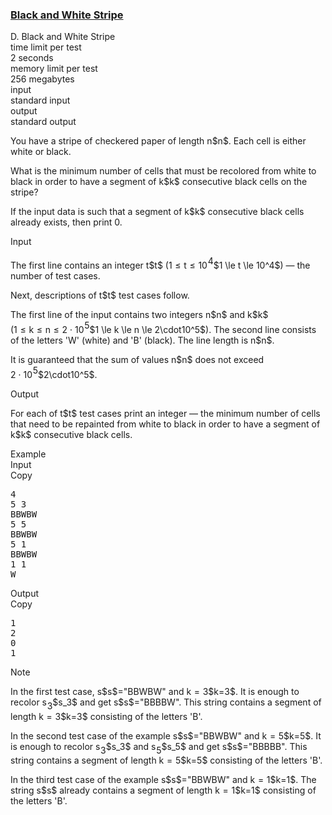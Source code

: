 <h3><a href="https://codeforces.com/contest/1690/problem/D" target="_blank" rel="noopener noreferrer">Black and White Stripe</a></h3>

<div class="header"><div class="title">D. Black and White Stripe</div><div class="time-limit"><div class="property-title">time limit per test</div>2 seconds</div><div class="memory-limit"><div class="property-title">memory limit per test</div>256 megabytes</div><div class="input-file input-standard"><div class="property-title">input</div>standard input</div><div class="output-file output-standard"><div class="property-title">output</div>standard output</div></div><div><p>You have a stripe of checkered paper of length <span class="MathJax_Preview" style="color: inherit;"><span class="MJXp-math" id="MJXp-Span-1"><span class="MJXp-mi MJXp-italic" id="MJXp-Span-2">n</span></span></span><span class="MathJax MathJax_Processing" id="MathJax-Element-1-Frame" tabindex="0"></span>$n$. Each cell is either white or black.</p><p>What is the minimum number of cells that must be recolored from white to black in order to have a segment of <span class="MathJax_Preview" style="color: inherit;"><span class="MJXp-math" id="MJXp-Span-3"><span class="MJXp-mi MJXp-italic" id="MJXp-Span-4">k</span></span></span><span class="MathJax MathJax_Processing" id="MathJax-Element-2-Frame" tabindex="0"></span>$k$ consecutive black cells on the stripe?</p><p>If the input data is such that a segment of <span class="MathJax_Preview" style="color: inherit;"><span class="MJXp-math" id="MJXp-Span-5"><span class="MJXp-mi MJXp-italic" id="MJXp-Span-6">k</span></span></span><span class="MathJax MathJax_Processing" id="MathJax-Element-3-Frame" tabindex="0"></span>$k$ consecutive black cells already exists, then print <span class="tex-font-style-tt">0</span>. </p></div><div class="input-specification"><div class="section-title">Input</div><p>The first line contains an integer <span class="MathJax_Preview" style="color: inherit;"><span class="MJXp-math" id="MJXp-Span-7"><span class="MJXp-mi MJXp-italic" id="MJXp-Span-8">t</span></span></span><span class="MathJax MathJax_Processing" id="MathJax-Element-4-Frame" tabindex="0"></span>$t$ (<span class="MathJax_Preview" style="color: inherit;"><span class="MJXp-math" id="MJXp-Span-9"><span class="MJXp-mn" id="MJXp-Span-10">1</span><span class="MJXp-mo" id="MJXp-Span-11" style="margin-left: 0.333em; margin-right: 0.333em;">≤</span><span class="MJXp-mi MJXp-italic" id="MJXp-Span-12">t</span><span class="MJXp-mo" id="MJXp-Span-13" style="margin-left: 0.333em; margin-right: 0.333em;">≤</span><span class="MJXp-msubsup" id="MJXp-Span-14"><span class="MJXp-mn" id="MJXp-Span-15" style="margin-right: 0.05em;">10</span><span class="MJXp-mn MJXp-script" id="MJXp-Span-16" style="vertical-align: 0.5em;">4</span></span></span></span><span class="MathJax MathJax_Processing" id="MathJax-Element-5-Frame" tabindex="0"></span>$1 \le t \le 10^4$) — the number of test cases.</p><p>Next, descriptions of <span class="MathJax_Preview" style="color: inherit;"><span class="MJXp-math" id="MJXp-Span-17"><span class="MJXp-mi MJXp-italic" id="MJXp-Span-18">t</span></span></span><span class="MathJax MathJax_Processing" id="MathJax-Element-6-Frame" tabindex="0"></span>$t$ test cases follow.</p><p>The first line of the input contains two integers <span class="MathJax_Preview" style="color: inherit;"><span class="MJXp-math" id="MJXp-Span-19"><span class="MJXp-mi MJXp-italic" id="MJXp-Span-20">n</span></span></span><span class="MathJax MathJax_Processing" id="MathJax-Element-7-Frame" tabindex="0"></span>$n$ and <span class="MathJax_Preview" style="color: inherit;"><span class="MJXp-math" id="MJXp-Span-21"><span class="MJXp-mi MJXp-italic" id="MJXp-Span-22">k</span></span></span><span class="MathJax MathJax_Processing" id="MathJax-Element-8-Frame" tabindex="0"></span>$k$ (<span class="MathJax_Preview" style="color: inherit;"><span class="MJXp-math" id="MJXp-Span-23"><span class="MJXp-mn" id="MJXp-Span-24">1</span><span class="MJXp-mo" id="MJXp-Span-25" style="margin-left: 0.333em; margin-right: 0.333em;">≤</span><span class="MJXp-mi MJXp-italic" id="MJXp-Span-26">k</span><span class="MJXp-mo" id="MJXp-Span-27" style="margin-left: 0.333em; margin-right: 0.333em;">≤</span><span class="MJXp-mi MJXp-italic" id="MJXp-Span-28">n</span><span class="MJXp-mo" id="MJXp-Span-29" style="margin-left: 0.333em; margin-right: 0.333em;">≤</span><span class="MJXp-mn" id="MJXp-Span-30">2</span><span class="MJXp-mo" id="MJXp-Span-31" style="margin-left: 0.267em; margin-right: 0.267em;">⋅</span><span class="MJXp-msubsup" id="MJXp-Span-32"><span class="MJXp-mn" id="MJXp-Span-33" style="margin-right: 0.05em;">10</span><span class="MJXp-mn MJXp-script" id="MJXp-Span-34" style="vertical-align: 0.5em;">5</span></span></span></span><span class="MathJax MathJax_Processing" id="MathJax-Element-9-Frame" tabindex="0"></span>$1 \le k \le n \le 2\cdot10^5$). The second line consists of the letters '<span class="tex-font-style-tt">W</span>' (white) and '<span class="tex-font-style-tt">B</span>' (black). The line length is <span class="MathJax_Preview" style="color: inherit;"><span class="MJXp-math" id="MJXp-Span-35"><span class="MJXp-mi MJXp-italic" id="MJXp-Span-36">n</span></span></span><span class="MathJax MathJax_Processing" id="MathJax-Element-10-Frame" tabindex="0"></span>$n$.</p><p>It is guaranteed that the sum of values <span class="MathJax_Preview" style="color: inherit;"><span class="MJXp-math" id="MJXp-Span-37"><span class="MJXp-mi MJXp-italic" id="MJXp-Span-38">n</span></span></span><span class="MathJax MathJax_Processing" id="MathJax-Element-11-Frame" tabindex="0"></span>$n$ does not exceed <span class="MathJax_Preview" style="color: inherit;"><span class="MJXp-math" id="MJXp-Span-39"><span class="MJXp-mn" id="MJXp-Span-40">2</span><span class="MJXp-mo" id="MJXp-Span-41" style="margin-left: 0.267em; margin-right: 0.267em;">⋅</span><span class="MJXp-msubsup" id="MJXp-Span-42"><span class="MJXp-mn" id="MJXp-Span-43" style="margin-right: 0.05em;">10</span><span class="MJXp-mn MJXp-script" id="MJXp-Span-44" style="vertical-align: 0.5em;">5</span></span></span></span><span class="MathJax MathJax_Processing" id="MathJax-Element-12-Frame" tabindex="0"></span>$2\cdot10^5$.</p></div><div class="output-specification"><div class="section-title">Output</div><p>For each of <span class="MathJax_Preview" style="color: inherit;"><span class="MJXp-math" id="MJXp-Span-45"><span class="MJXp-mi MJXp-italic" id="MJXp-Span-46">t</span></span></span><span class="MathJax MathJax_Processing" id="MathJax-Element-13-Frame" tabindex="0"></span>$t$ test cases print an integer — the minimum number of cells that need to be repainted from white to black in order to have a segment of <span class="MathJax_Preview" style="color: inherit;"><span class="MJXp-math" id="MJXp-Span-47"><span class="MJXp-mi MJXp-italic" id="MJXp-Span-48">k</span></span></span><span class="MathJax MathJax_Processing" id="MathJax-Element-14-Frame" tabindex="0"></span>$k$ consecutive black cells.</p></div><div class="sample-tests"><div class="section-title">Example</div><div class="sample-test"><div class="input"><div class="title">Input<div title="Copy" data-clipboard-target="#id0017383684694442492" id="id003501047404770191" class="input-output-copier">Copy</div></div><pre id="id0017383684694442492"><div class="test-example-line test-example-line-even test-example-line-0">4</div><div class="test-example-line test-example-line-odd test-example-line-1">5 3</div><div class="test-example-line test-example-line-odd test-example-line-1">BBWBW</div><div class="test-example-line test-example-line-even test-example-line-2">5 5</div><div class="test-example-line test-example-line-even test-example-line-2">BBWBW</div><div class="test-example-line test-example-line-odd test-example-line-3">5 1</div><div class="test-example-line test-example-line-odd test-example-line-3">BBWBW</div><div class="test-example-line test-example-line-even test-example-line-4">1 1</div><div class="test-example-line test-example-line-even test-example-line-4">W</div></pre></div><div class="output"><div class="title">Output<div title="Copy" data-clipboard-target="#id002105603519732322" id="id009194464120807841" class="input-output-copier">Copy</div></div><pre id="id002105603519732322">1
2
0
1
</pre></div></div></div><div class="note"><div class="section-title">Note</div><p>In the first test case, <span class="MathJax_Preview" style="color: inherit;"><span class="MJXp-math" id="MJXp-Span-49"><span class="MJXp-mi MJXp-italic" id="MJXp-Span-50">s</span></span></span><span class="MathJax MathJax_Processing" id="MathJax-Element-15-Frame" tabindex="0"></span>$s$="<span class="tex-font-style-tt">BBWBW</span>" and <span class="MathJax_Preview" style="color: inherit;"><span class="MJXp-math" id="MJXp-Span-51"><span class="MJXp-mi MJXp-italic" id="MJXp-Span-52">k</span><span class="MJXp-mo" id="MJXp-Span-53" style="margin-left: 0.333em; margin-right: 0.333em;">=</span><span class="MJXp-mn" id="MJXp-Span-54">3</span></span></span><span class="MathJax MathJax_Processing" id="MathJax-Element-16-Frame" tabindex="0"></span>$k=3$. It is enough to recolor <span class="MathJax_Preview" style="color: inherit;"><span class="MJXp-math" id="MJXp-Span-55"><span class="MJXp-msubsup" id="MJXp-Span-56"><span class="MJXp-mi MJXp-italic" id="MJXp-Span-57" style="margin-right: 0.05em;">s</span><span class="MJXp-mn MJXp-script" id="MJXp-Span-58" style="vertical-align: -0.4em;">3</span></span></span></span><span class="MathJax MathJax_Processing" id="MathJax-Element-17-Frame" tabindex="0"></span>$s_3$ and get <span class="MathJax_Preview" style="color: inherit;"><span class="MJXp-math" id="MJXp-Span-59"><span class="MJXp-mi MJXp-italic" id="MJXp-Span-60">s</span></span></span><span class="MathJax MathJax_Processing" id="MathJax-Element-18-Frame" tabindex="0"></span>$s$="<span class="tex-font-style-tt">BBBBW</span>". This string contains a segment of length <span class="MathJax_Preview" style="color: inherit;"><span class="MJXp-math" id="MJXp-Span-61"><span class="MJXp-mi MJXp-italic" id="MJXp-Span-62">k</span><span class="MJXp-mo" id="MJXp-Span-63" style="margin-left: 0.333em; margin-right: 0.333em;">=</span><span class="MJXp-mn" id="MJXp-Span-64">3</span></span></span><span class="MathJax MathJax_Processing" id="MathJax-Element-19-Frame" tabindex="0"></span>$k=3$ consisting of the letters '<span class="tex-font-style-tt">B</span>'.</p><p>In the second test case of the example <span class="MathJax_Preview" style="color: inherit;"><span class="MJXp-math" id="MJXp-Span-65"><span class="MJXp-mi MJXp-italic" id="MJXp-Span-66">s</span></span></span><span class="MathJax MathJax_Processing" id="MathJax-Element-20-Frame" tabindex="0"></span>$s$="<span class="tex-font-style-tt">BBWBW</span>" and <span class="MathJax_Preview" style="color: inherit;"><span class="MJXp-math" id="MJXp-Span-67"><span class="MJXp-mi MJXp-italic" id="MJXp-Span-68">k</span><span class="MJXp-mo" id="MJXp-Span-69" style="margin-left: 0.333em; margin-right: 0.333em;">=</span><span class="MJXp-mn" id="MJXp-Span-70">5</span></span></span><span class="MathJax MathJax_Processing" id="MathJax-Element-21-Frame" tabindex="0"></span>$k=5$. It is enough to recolor <span class="MathJax_Preview" style="color: inherit;"><span class="MJXp-math" id="MJXp-Span-71"><span class="MJXp-msubsup" id="MJXp-Span-72"><span class="MJXp-mi MJXp-italic" id="MJXp-Span-73" style="margin-right: 0.05em;">s</span><span class="MJXp-mn MJXp-script" id="MJXp-Span-74" style="vertical-align: -0.4em;">3</span></span></span></span><span class="MathJax MathJax_Processing" id="MathJax-Element-22-Frame" tabindex="0"></span>$s_3$ and <span class="MathJax_Preview" style="color: inherit;"><span class="MJXp-math" id="MJXp-Span-75"><span class="MJXp-msubsup" id="MJXp-Span-76"><span class="MJXp-mi MJXp-italic" id="MJXp-Span-77" style="margin-right: 0.05em;">s</span><span class="MJXp-mn MJXp-script" id="MJXp-Span-78" style="vertical-align: -0.4em;">5</span></span></span></span><span class="MathJax MathJax_Processing" id="MathJax-Element-23-Frame" tabindex="0"></span>$s_5$ and get <span class="MathJax_Preview" style="color: inherit;"><span class="MJXp-math" id="MJXp-Span-79"><span class="MJXp-mi MJXp-italic" id="MJXp-Span-80">s</span></span></span><span class="MathJax MathJax_Processing" id="MathJax-Element-24-Frame" tabindex="0"></span>$s$="<span class="tex-font-style-tt">BBBBB</span>". This string contains a segment of length <span class="MathJax_Preview" style="color: inherit;"><span class="MJXp-math" id="MJXp-Span-81"><span class="MJXp-mi MJXp-italic" id="MJXp-Span-82">k</span><span class="MJXp-mo" id="MJXp-Span-83" style="margin-left: 0.333em; margin-right: 0.333em;">=</span><span class="MJXp-mn" id="MJXp-Span-84">5</span></span></span><span class="MathJax MathJax_Processing" id="MathJax-Element-25-Frame" tabindex="0"></span>$k=5$ consisting of the letters '<span class="tex-font-style-tt">B</span>'.</p><p>In the third test case of the example <span class="MathJax_Preview" style="color: inherit;"><span class="MJXp-math" id="MJXp-Span-85"><span class="MJXp-mi MJXp-italic" id="MJXp-Span-86">s</span></span></span><span class="MathJax MathJax_Processing" id="MathJax-Element-26-Frame" tabindex="0"></span>$s$="<span class="tex-font-style-tt">BBWBW</span>" and <span class="MathJax_Preview" style="color: inherit;"><span class="MJXp-math" id="MJXp-Span-87"><span class="MJXp-mi MJXp-italic" id="MJXp-Span-88">k</span><span class="MJXp-mo" id="MJXp-Span-89" style="margin-left: 0.333em; margin-right: 0.333em;">=</span><span class="MJXp-mn" id="MJXp-Span-90">1</span></span></span><span class="MathJax MathJax_Processing" id="MathJax-Element-27-Frame" tabindex="0"></span>$k=1$. The string <span class="MathJax_Preview" style="color: inherit;"><span class="MJXp-math" id="MJXp-Span-91"><span class="MJXp-mi MJXp-italic" id="MJXp-Span-92">s</span></span></span><span class="MathJax MathJax_Processing" id="MathJax-Element-28-Frame" tabindex="0"></span>$s$ already contains a segment of length <span class="MathJax_Preview" style="color: inherit;"><span class="MJXp-math" id="MJXp-Span-93"><span class="MJXp-mi MJXp-italic" id="MJXp-Span-94">k</span><span class="MJXp-mo" id="MJXp-Span-95" style="margin-left: 0.333em; margin-right: 0.333em;">=</span><span class="MJXp-mn" id="MJXp-Span-96">1</span></span></span><span class="MathJax MathJax_Processing" id="MathJax-Element-29-Frame" tabindex="0"></span>$k=1$ consisting of the letters '<span class="tex-font-style-tt">B</span>'.</p></div>